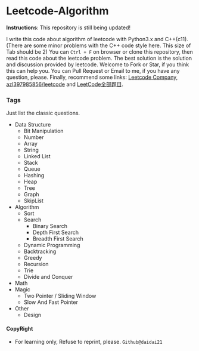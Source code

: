 # Leetcode-Algorithm

**Instructions**: This repository is still being updated!

I write this code about algorithm of leetcode with Python3.x and C++(c11).(There are some minor problems with the C++ code style here. This size of Tab should be 2) You can `Ctrl + F` on browser or clone this repository, then read this code about the leetcode problem. The best solution is the solution and discussion provided by leetcode. Welcome to Fork or Star, if you think this can help you. You can Pull Request or Email to me, if you have any question, please. Finally, recommend some links: [Leetcode Company](http://206.81.6.248:12306/leetcode/Google/algorithm), [azl397985856/leetcode](https://github.com/azl397985856/leetcode) and [LeetCode全部题目](http://206.81.6.248:12306/leetcode/Google/algorithm). 

### Tags

Just list the classic questions.

* Data Structure
    * Bit Manipulation
    * Number
    * Array
    * String
    * Linked List
    * Stack
    * Queue
    * Hashing
    * Heap
    * Tree
    * Graph
    * SkipList
* Algorithm
    * Sort
    * Search
        * Binary Search
        * Depth First Search
        * Breadth First Search
    * Dynamic Programming
    * Backtracking
    * Greedy
    * Recursion
    * Trie
    * Divide and Conquer
* Math
* Magic
    * Two Pointer / Sliding Window
    * Slow And Fast Pointer
* Other
    * Design

#### CopyRight

- For learning only, Refuse to reprint, please. `Github@daidai21`
